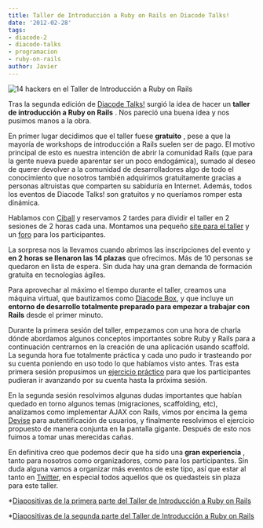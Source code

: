 ```yaml
---
title: Taller de Introducción a Ruby on Rails en Diacode Talks!
date: '2012-02-28'
tags:
- diacode-2
- diacode-talks
- programacion
- ruby-on-rails
author: Javier
---
```


![14 hackers en el Taller de Introducción a Ruby on Rails](http://blog.diacode.com/wp-content/uploads/2012/02/taller_rails.jpg)

Tras la segunda edición de 
[Diacode Talks!](http://blog.diacode.com/diacode-talks) surgió la idea de hacer un 
**taller de introducción a Ruby on Rails**
. Nos pareció una buena idea y nos pusimos manos a la obra.

En primer lugar decidimos que el taller fuese 
**gratuito**
, pese a que la mayoría de workshops de introducción a Rails suelen ser de pago. El motivo principal de esto es nuestra intención de abrir la comunidad Rails (que para la gente nueva puede aparentar ser un poco endogámica), sumado al deseo de querer devolver a la comunidad de desarrolladores algo de todo el conocimiento que nosotros también adquirimos gratuitamente gracias a personas altruistas que comparten su sabiduría en Internet. Además, todos los eventos de Diacode Talks! son gratuitos y no queríamos romper esta dinámica.


Hablamos con 
[Ciball](http://www.lacatedralonline.es/ciball/) y reservamos 2 tardes para dividir el taller en 2 sesiones de 2 horas cada una. Montamos una pequeño 
[site para el taller](http://talks.diacode.com) y un 
[foro](http://talks.diacode.com/forums/forums/1) para los participantes.

La sorpresa nos la llevamos cuando abrimos las inscripciones del evento y 
**en 2 horas se llenaron las 14 plazas**
 que ofrecimos. Más de 10 personas se quedaron en lista de espera. Sin duda hay una gran demanda de formación gratuita en tecnologías ágiles.

Para aprovechar al máximo el tiempo durante el taller, creamos una máquina virtual, que bautizamos como 
[Diacode Box](http://talks.diacode.com/#material), y que incluye un 
**entorno de desarrollo totalmente preparado para empezar a trabajar con Rails**
 desde el primer minuto.

Durante la primera sesión del taller, empezamos con una hora de charla dónde abordamos algunos conceptos importantes sobre Ruby y Rails para a continuación centrarnos en la creación de una aplicación usando 
scaffold. La segunda hora fue totalmente práctica y cada uno pudo ir trasteando por su cuenta poniendo en uso todo lo que habíamos visto antes. Tras esta primera sesión propusimos un 
[ejercicio práctico](http://talks.diacode.com/forums/forums/1/topics/6) para que los participantes pudieran ir avanzando por su cuenta hasta la próxima sesión.

En la segunda sesión resolvimos algunas dudas importantes que habían quedado en torno algunos temas (migraciones, 
scaffolding, etc), analizamos como implementar AJAX con Rails, vimos por encima la gema 
[Devise](https://github.com/plataformatec/devise) para autentificación de usuarios, y finalmente resolvimos el ejercicio propuesto de manera conjunta en la pantalla gigante. Después de esto nos fuimos a tomar unas merecidas cañas.

En definitiva creo que podemos decir que ha sido una 
**gran experiencia**
, tanto para nosotros como organizadores, como para los participantes. Sin duda alguna vamos a organizar más eventos de este tipo, así que estar al tanto en 
[Twitter](https://twitter.com/#!/search/%23diacodetalks), en especial todos aquellos que os quedasteis sin plaza para este taller.


*[Diapositivas de la primera parte del Taller de Introducción a Ruby on Rails](http://www.slideshare.net/Diacode/taller-de-introduccin-a-ruby-on-rails/)


*[Diapositivas de la segunda parte del Taller de Introducción a Ruby on Rails](http://slidesha.re/yfWVXu)
